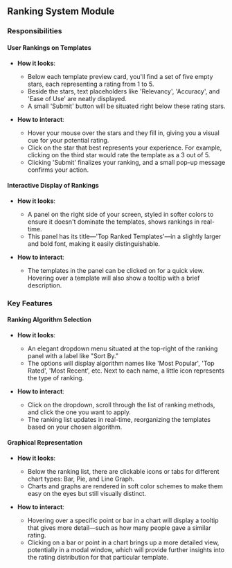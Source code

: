 ## Ranking System Module

### Responsibilities

#### User Rankings on Templates

- **How it looks**: 
  - Below each template preview card, you'll find a set of five empty stars, each representing a rating from 1 to 5.
  - Beside the stars, text placeholders like 'Relevancy', 'Accuracy', and 'Ease of Use' are neatly displayed. 
  - A small 'Submit' button will be situated right below these rating stars.

- **How to interact**: 
  - Hover your mouse over the stars and they fill in, giving you a visual cue for your potential rating. 
  - Click on the star that best represents your experience. For example, clicking on the third star would rate the template as a 3 out of 5.
  - Clicking 'Submit' finalizes your ranking, and a small pop-up message confirms your action.

#### Interactive Display of Rankings

- **How it looks**:
  - A panel on the right side of your screen, styled in softer colors to ensure it doesn't dominate the templates, shows rankings in real-time.
  - This panel has its title—'Top Ranked Templates'—in a slightly larger and bold font, making it easily distinguishable.

- **How to interact**:
  - The templates in the panel can be clicked on for a quick view. Hovering over a template will also show a tooltip with a brief description.

### Key Features

#### Ranking Algorithm Selection

- **How it looks**: 
  - An elegant dropdown menu situated at the top-right of the ranking panel with a label like "Sort By."
  - The options will display algorithm names like 'Most Popular', 'Top Rated', 'Most Recent', etc. Next to each name, a little icon represents the type of ranking. 

- **How to interact**: 
  - Click on the dropdown, scroll through the list of ranking methods, and click the one you want to apply.
  - The ranking list updates in real-time, reorganizing the templates based on your chosen algorithm.

#### Graphical Representation

- **How it looks**: 
  - Below the ranking list, there are clickable icons or tabs for different chart types: Bar, Pie, and Line Graph.
  - Charts and graphs are rendered in soft color schemes to make them easy on the eyes but still visually distinct.

- **How to interact**: 
  - Hovering over a specific point or bar in a chart will display a tooltip that gives more detail—such as how many people gave a similar rating.
  - Clicking on a bar or point in a chart brings up a more detailed view, potentially in a modal window, which will provide further insights into the rating distribution for that particular template.

